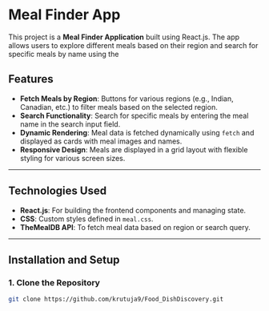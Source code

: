 # Meal Finder App

This project is a **Meal Finder Application** built using React.js. The app allows users to explore different meals based on their region and search for specific meals by name using the 

## Features

- **Fetch Meals by Region**: Buttons for various regions (e.g., Indian, Canadian, etc.) to filter meals based on the selected region.
- **Search Functionality**: Search for specific meals by entering the meal name in the search input field.
- **Dynamic Rendering**: Meal data is fetched dynamically using `fetch` and displayed as cards with meal images and names.
- **Responsive Design**: Meals are displayed in a grid layout with flexible styling for various screen sizes.

---

## Technologies Used

- **React.js**: For building the frontend components and managing state.
- **CSS**: Custom styles defined in `meal.css`.
- **TheMealDB API**: To fetch meal data based on region or search query.

---

## Installation and Setup

### 1. Clone the Repository

```bash
git clone https://github.com/krutuja9/Food_DishDiscovery.git
